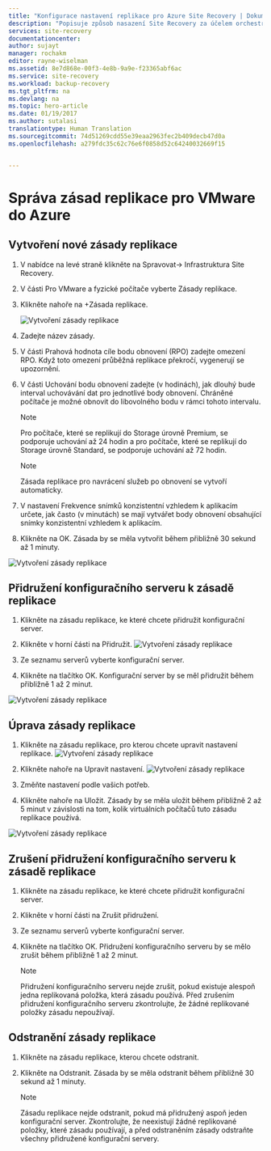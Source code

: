 ```yaml
---
title: "Konfigurace nastavení replikace pro Azure Site Recovery | Dokumentace Microsoftu"
description: "Popisuje způsob nasazení Site Recovery za účelem orchestrace replikace, převzetí služeb při selhání a obnovení virtuálních počítačů Hyper-V v cloudech VMM do Azure."
services: site-recovery
documentationcenter: 
author: sujayt
manager: rochakm
editor: rayne-wiselman
ms.assetid: 8e7d868e-00f3-4e8b-9a9e-f23365abf6ac
ms.service: site-recovery
ms.workload: backup-recovery
ms.tgt_pltfrm: na
ms.devlang: na
ms.topic: hero-article
ms.date: 01/19/2017
ms.author: sutalasi
translationtype: Human Translation
ms.sourcegitcommit: 74d51269cdd55e39eaa2963fec2b409decb47d0a
ms.openlocfilehash: a279fdc35c62c76e6f0858d52c64240032669f15


---
```

# <a name="manage-replication-policy-for-vmware-to-azure"></a>Správa zásad replikace pro VMware do Azure


## <a name="create-a-new-replication-policy"></a>Vytvoření nové zásady replikace

1. V nabídce na levé straně klikněte na Spravovat-> Infrastruktura Site Recovery. 
2. V části Pro VMware a fyzické počítače vyberte Zásady replikace.
3. Klikněte nahoře na +Zásada replikace.

    ![Vytvoření zásady replikace](./media/site-recovery-setup-replication-settings-vmware/createpolicy.png)

4. Zadejte název zásady.

5. V části Prahová hodnota cíle bodu obnovení (RPO) zadejte omezení RPO. Když toto omezení průběžná replikace překročí, vygenerují se upozornění.
6. V části Uchování bodu obnovení zadejte (v hodinách), jak dlouhý bude interval uchovávání dat pro jednotlivé body obnovení. Chráněné počítače je možné obnovit do libovolného bodu v rámci tohoto intervalu. 

    > [!NOTE] 
    > Pro počítače, které se replikují do Storage úrovně Premium, se podporuje uchování až 24 hodin a pro počítače, které se replikují do Storage úrovně Standard, se podporuje uchování až 72 hodin.
    
    > [!NOTE] 
    > Zásada replikace pro navrácení služeb po obnovení se vytvoří automaticky.

7. V nastavení Frekvence snímků konzistentní vzhledem k aplikacím určete, jak často (v minutách) se mají vytvářet body obnovení obsahující snímky konzistentní vzhledem k aplikacím.

8. Klikněte na OK. Zásada by se měla vytvořit během přibližně 30 sekund až 1 minuty.

![Vytvoření zásady replikace](./media/site-recovery-setup-replication-settings-vmware/Creating-Policy.png)

## <a name="associate-configuration-server-with-replication-policy"></a>Přidružení konfiguračního serveru k zásadě replikace
1. Klikněte na zásadu replikace, ke které chcete přidružit konfigurační server.
2. Klikněte v horní části na Přidružit.
![Vytvoření zásady replikace](./media/site-recovery-setup-replication-settings-vmware/Associate-CS-1.PNG)

3. Ze seznamu serverů vyberte konfigurační server.
4. Klikněte na tlačítko OK. Konfigurační server by se měl přidružit během přibližně 1 až 2 minut.

![Vytvoření zásady replikace](./media/site-recovery-setup-replication-settings-vmware/Associate-CS-2.png)

## <a name="edit-replication-policy"></a>Úprava zásady replikace
1. Klikněte na zásadu replikace, pro kterou chcete upravit nastavení replikace.
![Vytvoření zásady replikace](./media/site-recovery-setup-replication-settings-vmware/Select-Policy.png)

2. Klikněte nahoře na Upravit nastavení.
![Vytvoření zásady replikace](./media/site-recovery-setup-replication-settings-vmware/Edit-Policy.png)

3. Změňte nastavení podle vašich potřeb.
4. Klikněte nahoře na Uložit. Zásady by se měla uložit během přibližně 2 až 5 minut v závislosti na tom, kolik virtuálních počítačů tuto zásadu replikace používá.

![Vytvoření zásady replikace](./media/site-recovery-setup-replication-settings-vmware/Save-Policy.png)

## <a name="dissociate-configuration-server-from-replication-policy"></a>Zrušení přidružení konfiguračního serveru k zásadě replikace
1. Klikněte na zásadu replikace, ke které chcete přidružit konfigurační server.
2. Klikněte v horní části na Zrušit přidružení.
3. Ze seznamu serverů vyberte konfigurační server.
4. Klikněte na tlačítko OK. Přidružení konfiguračního serveru by se mělo zrušit během přibližně 1 až 2 minut.
    
    > [!NOTE] 
    > Přidružení konfiguračního serveru nejde zrušit, pokud existuje alespoň jedna replikovaná položka, která zásadu používá. Před zrušením přidružení konfiguračního serveru zkontrolujte, že žádné replikované položky zásadu nepoužívají.

## <a name="delete-replication-policy"></a>Odstranění zásady replikace 

1. Klikněte na zásadu replikace, kterou chcete odstranit.
2. Klikněte na Odstranit. Zásada by se měla odstranit během přibližně 30 sekund až 1 minuty.

    > [!NOTE] 
    > Zásadu replikace nejde odstranit, pokud má přidružený aspoň jeden konfigurační server. Zkontrolujte, že neexistují žádné replikované položky, které zásadu používají, a před odstraněním zásady odstraňte všechny přidružené konfigurační servery.


<!--HONumber=Jan17_HO4-->


